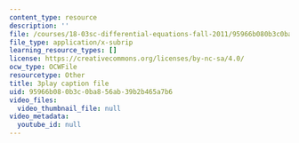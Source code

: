 ```yaml
---
content_type: resource
description: ''
file: /courses/18-03sc-differential-equations-fall-2011/95966b080b3c0ba856ab39b2b465a7b6_z-meBrqcy_I.srt
file_type: application/x-subrip
learning_resource_types: []
license: https://creativecommons.org/licenses/by-nc-sa/4.0/
ocw_type: OCWFile
resourcetype: Other
title: 3play caption file
uid: 95966b08-0b3c-0ba8-56ab-39b2b465a7b6
video_files:
  video_thumbnail_file: null
video_metadata:
  youtube_id: null
---
```

